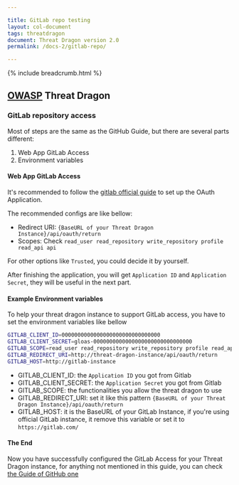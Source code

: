 ```yaml
---

title: GitLab repo testing
layout: col-document
tags: threatdragon
document: Threat Dragon version 2.0
permalink: /docs-2/gitlab-repo/

---
```


{% include breadcrumb.html %}

## [OWASP](https://www.owasp.org) Threat Dragon

### GitLab repository access

Most of steps are the same as the GitHub Guide, but there are several parts different:

1. Web App GitLab Access
2. Environment variables

#### Web App GitLab Access

It's recommended to follow the [gitlab official guide](https://docs.gitlab.com/ee/integration/oauth_provider.html)
to set up the OAuth Application.

The recommended configs are like bellow:

- Redirect URI: `{BaseURL of your Threat Dragon Instance}/api/oauth/return`
- Scopes: Check `read_user read_repository write_repository profile read_api api`

For other options like `Trusted`, you could decide it by yourself.

After finishing the application, you will get `Application ID` and `Application Secret`, 
they will be useful in the next part.

#### Example Environment variables

To help your threat dragon instance to support GitLab access, you have to set the environment variables like bellow

```bash
GITLAB_CLIENT_ID=0000000000000000000000000000000
GITLAB_CLIENT_SECRET=gloas-0000000000000000000000000000000
GITLAB_SCOPE=read_user read_repository write_repository profile read_api api
GITLAB_REDIRECT_URI=http://threat-dragon-instance/api/oauth/return
GITLAB_HOST=http://gitlab-instance
```

- GITLAB_CLIENT_ID: the `Application ID` you got from Gitlab
- GITLAB_CLIENT_SECRET: the `Application Secret` you got from Gitlab
- GITLAB_SCOPE: the functionalities you allow the threat dragon to use
- GITLAB_REDIRECT_URI: set it like this pattern ``{BaseURL of your Threat Dragon Instance}/api/oauth/return``
- GITLAB_HOST: it is the BaseURL of your GitLab Instance, if you're using official GitLab instance,
it remove this variable or set it to `https://gitlab.com/`

#### The End

Now you have successfully configured the GitLab Access for your Threat Dragon instance,
for anything not mentioned in this guide, you can check [the Guide of GitHub one](/docs-2/github-repo/)

